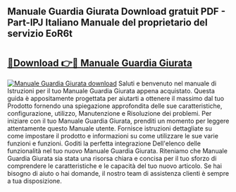 ## Manuale Guardia Giurata Download gratuit PDF - Part-lPJ Italiano Manuale del proprietario del servizio EoR6t

# <h2><a href="http://dfaylpp.blite.top/?on=Manuale+Guardia+Giurata">🔗Download 👉🔴 Manuale Guardia Giurata</a></h2>

[![Manuale Guardia Giurata download](https://i.imgur.com/lujVjoI.png)](http://dfaylpp.blite.top/?on=Manuale+Guardia+Giurata)
Saluti e benvenuto nel manuale di Istruzioni per il tuo Manuale Guardia Giurata appena acquistato. Questa guida è appositamente progettata per aiutarti a ottenere il massimo dal tuo Prodotto fornendo una spiegazione approfondita delle sue caratteristiche, configurazione, utilizzo, Manutenzione e Risoluzione dei problemi. Per iniziare con il tuo Manuale Guardia Giurata, prenditi un momento per leggere attentamente questo Manuale utente. Fornisce istruzioni dettagliate su come impostare il prodotto e informazioni su come utilizzare le sue varie funzioni e funzioni. Goditi la perfetta integrazione Dell'elenco delle funzionalità nel tuo nuovo Manuale Guardia Giurata. Riteniamo che Manuale Guardia Giurata sia stata una risorsa chiara e concisa per il tuo sforzo di comprendere le caratteristiche e le capacità del tuo nuovo articolo. Se hai bisogno di aiuto o hai domande, il nostro team di assistenza clienti è sempre a tua disposizione.
